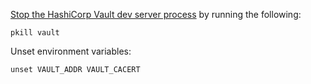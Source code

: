 [Stop the HashiCorp Vault dev server process](https://developer.hashicorp.com/vault/tutorials/get-started/setup#clean-up) by running the following:
```
pkill vault
```

Unset environment variables:
```
unset VAULT_ADDR VAULT_CACERT
```